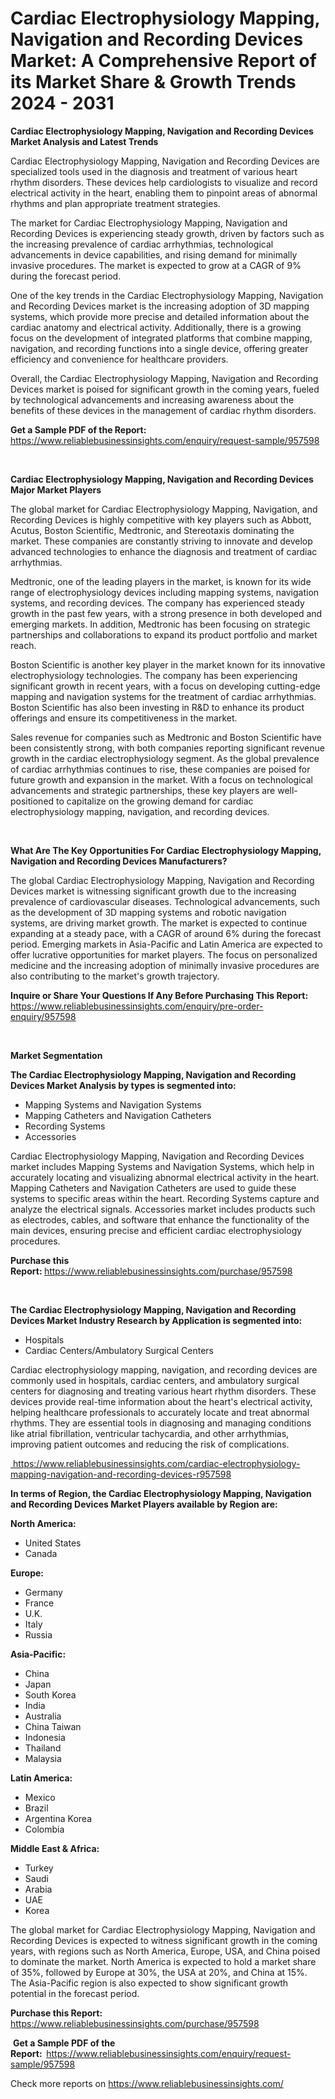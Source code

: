 <p><h1>Cardiac Electrophysiology Mapping, Navigation and Recording Devices Market: A Comprehensive Report of its Market Share & Growth Trends 2024 - 2031</h1></p><p><strong>Cardiac Electrophysiology Mapping, Navigation and Recording Devices Market Analysis and Latest Trends</strong></p>
<p><p>Cardiac Electrophysiology Mapping, Navigation and Recording Devices are specialized tools used in the diagnosis and treatment of various heart rhythm disorders. These devices help cardiologists to visualize and record electrical activity in the heart, enabling them to pinpoint areas of abnormal rhythms and plan appropriate treatment strategies.</p><p>The market for Cardiac Electrophysiology Mapping, Navigation and Recording Devices is experiencing steady growth, driven by factors such as the increasing prevalence of cardiac arrhythmias, technological advancements in device capabilities, and rising demand for minimally invasive procedures. The market is expected to grow at a CAGR of 9% during the forecast period.</p><p>One of the key trends in the Cardiac Electrophysiology Mapping, Navigation and Recording Devices market is the increasing adoption of 3D mapping systems, which provide more precise and detailed information about the cardiac anatomy and electrical activity. Additionally, there is a growing focus on the development of integrated platforms that combine mapping, navigation, and recording functions into a single device, offering greater efficiency and convenience for healthcare providers.</p><p>Overall, the Cardiac Electrophysiology Mapping, Navigation and Recording Devices market is poised for significant growth in the coming years, fueled by technological advancements and increasing awareness about the benefits of these devices in the management of cardiac rhythm disorders.</p></p>
<p><strong>Get a Sample PDF of the Report:&nbsp;</strong> <a href="https://www.reliablebusinessinsights.com/enquiry/request-sample/957598">https://www.reliablebusinessinsights.com/enquiry/request-sample/957598</a></p>
<p>&nbsp;</p>
<p><strong>Cardiac Electrophysiology Mapping, Navigation and Recording Devices Major Market Players</strong></p>
<p><p>The global market for Cardiac Electrophysiology Mapping, Navigation, and Recording Devices is highly competitive with key players such as Abbott, Acutus, Boston Scientific, Medtronic, and Stereotaxis dominating the market. These companies are constantly striving to innovate and develop advanced technologies to enhance the diagnosis and treatment of cardiac arrhythmias.</p><p>Medtronic, one of the leading players in the market, is known for its wide range of electrophysiology devices including mapping systems, navigation systems, and recording devices. The company has experienced steady growth in the past few years, with a strong presence in both developed and emerging markets. In addition, Medtronic has been focusing on strategic partnerships and collaborations to expand its product portfolio and market reach.</p><p>Boston Scientific is another key player in the market known for its innovative electrophysiology technologies. The company has been experiencing significant growth in recent years, with a focus on developing cutting-edge mapping and navigation systems for the treatment of cardiac arrhythmias. Boston Scientific has also been investing in R&D to enhance its product offerings and ensure its competitiveness in the market.</p><p>Sales revenue for companies such as Medtronic and Boston Scientific have been consistently strong, with both companies reporting significant revenue growth in the cardiac electrophysiology segment. As the global prevalence of cardiac arrhythmias continues to rise, these companies are poised for future growth and expansion in the market. With a focus on technological advancements and strategic partnerships, these key players are well-positioned to capitalize on the growing demand for cardiac electrophysiology mapping, navigation, and recording devices.</p></p>
<p>&nbsp;</p>
<p><strong>What Are The Key Opportunities For Cardiac Electrophysiology Mapping, Navigation and Recording Devices Manufacturers?</strong></p>
<p><p>The global Cardiac Electrophysiology Mapping, Navigation and Recording Devices market is witnessing significant growth due to the increasing prevalence of cardiovascular diseases. Technological advancements, such as the development of 3D mapping systems and robotic navigation systems, are driving market growth. The market is expected to continue expanding at a steady pace, with a CAGR of around 6% during the forecast period. Emerging markets in Asia-Pacific and Latin America are expected to offer lucrative opportunities for market players. The focus on personalized medicine and the increasing adoption of minimally invasive procedures are also contributing to the market's growth trajectory.</p></p>
<p><strong>Inquire or Share Your Questions If Any Before Purchasing This Report:</strong> <a href="https://www.reliablebusinessinsights.com/enquiry/pre-order-enquiry/957598">https://www.reliablebusinessinsights.com/enquiry/pre-order-enquiry/957598</a></p>
<p>&nbsp;</p>
<p><strong>Market Segmentation</strong></p>
<p><strong>The Cardiac Electrophysiology Mapping, Navigation and Recording Devices Market Analysis by types is segmented into:</strong></p>
<p><ul><li>Mapping Systems and Navigation Systems</li><li>Mapping Catheters and Navigation Catheters</li><li>Recording Systems</li><li>Accessories</li></ul></p>
<p><p>Cardiac Electrophysiology Mapping, Navigation and Recording Devices market includes Mapping Systems and Navigation Systems, which help in accurately locating and visualizing abnormal electrical activity in the heart. Mapping Catheters and Navigation Catheters are used to guide these systems to specific areas within the heart. Recording Systems capture and analyze the electrical signals. Accessories market includes products such as electrodes, cables, and software that enhance the functionality of the main devices, ensuring precise and efficient cardiac electrophysiology procedures.</p></p>
<p><strong>Purchase this Report:&nbsp;</strong><a href="https://www.reliablebusinessinsights.com/purchase/957598">https://www.reliablebusinessinsights.com/purchase/957598</a></p>
<p>&nbsp;</p>
<p><strong>The Cardiac Electrophysiology Mapping, Navigation and Recording Devices Market Industry Research by Application is segmented into:</strong></p>
<p><ul><li>Hospitals</li><li>Cardiac Centers/Ambulatory Surgical Centers</li></ul></p>
<p><p>Cardiac electrophysiology mapping, navigation, and recording devices are commonly used in hospitals, cardiac centers, and ambulatory surgical centers for diagnosing and treating various heart rhythm disorders. These devices provide real-time information about the heart's electrical activity, helping healthcare professionals to accurately locate and treat abnormal rhythms. They are essential tools in diagnosing and managing conditions like atrial fibrillation, ventricular tachycardia, and other arrhythmias, improving patient outcomes and reducing the risk of complications.</p></p>
<p><a href="https://www.reliablebusinessinsights.com/cardiac-electrophysiology-mapping-navigation-and-recording-devices-r957598">&nbsp;https://www.reliablebusinessinsights.com/cardiac-electrophysiology-mapping-navigation-and-recording-devices-r957598</a></p>
<p><strong>In terms of Region, the Cardiac Electrophysiology Mapping, Navigation and Recording Devices Market Players available by Region are:</strong></p>
<p>
    <p> <strong> North America: </strong>
        <ul>
            <li>United States</li>
            <li>Canada</li>
        </ul>
        </p> 
    <p> <strong> Europe: </strong>
        <ul>
            <li>Germany</li>
            <li>France</li>
            <li>U.K.</li>
            <li>Italy</li>
            <li>Russia</li>
        </ul>
        </p> 
    <p> <strong> Asia-Pacific: </strong>
        <ul>
            <li>China</li>
            <li>Japan</li>
            <li>South Korea</li>
            <li>India</li>
            <li>Australia</li>
            <li>China Taiwan</li>
            <li>Indonesia</li>
            <li>Thailand</li>
            <li>Malaysia</li>
        </ul>
        </p> 
    <p> <strong> Latin America: </strong>
        <ul>
            <li>Mexico</li>
            <li>Brazil</li>
            <li>Argentina Korea</li>
            <li>Colombia</li>
        </ul>
        </p> 
    <p> <strong> Middle East & Africa: </strong>
        <ul>
            <li>Turkey</li>
            <li>Saudi</li>
            <li>Arabia</li>
            <li>UAE</li>
            <li>Korea</li>
        </ul>
    </p>
    </p>
<p><p>The global market for Cardiac Electrophysiology Mapping, Navigation and Recording Devices is expected to witness significant growth in the coming years, with regions such as North America, Europe, USA, and China poised to dominate the market. North America is expected to hold a market share of 35%, followed by Europe at 30%, the USA at 20%, and China at 15%. The Asia-Pacific region is also expected to show significant growth potential in the forecast period.</p></p>
<p><strong>Purchase this Report: </strong><a href="https://www.reliablebusinessinsights.com/purchase/957598">https://www.reliablebusinessinsights.com/purchase/957598</a></p>
<p>&nbsp;<strong>Get a Sample PDF of the Report:&nbsp;&nbsp;</strong><a href="https://www.reliablebusinessinsights.com/enquiry/request-sample/957598">https://www.reliablebusinessinsights.com/enquiry/request-sample/957598</a></p>
<p><strong></strong></p>
<p>Check more reports on <a href="https://www.reliablebusinessinsights.com/">https://www.reliablebusinessinsights.com/</a></p>